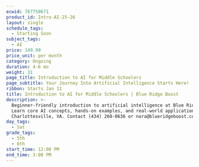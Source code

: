 ```yaml
---
ecwid: 767750671
product_id: Intro-AI-25-26
layout: single
schedule_tags:
  - Starting Soon
subject_tags:
  - AI
price: 149.99
price_unit: per month
category: Ongoing
duration: 4-6 mo
weight: 31
page_title: Introduction to AI for Middle Schoolers
page_subtitle: Your Journey Into Artificial Intelligence Starts Here!
ribbon: Starts Jan 11
title: Introduction to AI for Middle Schoolers | Blue Ridge Boost
description: >-
  Beginner-friendly introduction to artificial intelligence at Blue Ridge Boost.
  Learn core AI concepts, hands-on examples, and real-world applications.
  Charlottesville, VA. Contact (434) 260-0636 or nora@blueridgeboost.com .
day_tags:
  - Sat
grade_tags:
  - 5th
  - 6th
start_time: 12:00 PM
end_time: 3:00 PM
---
```


